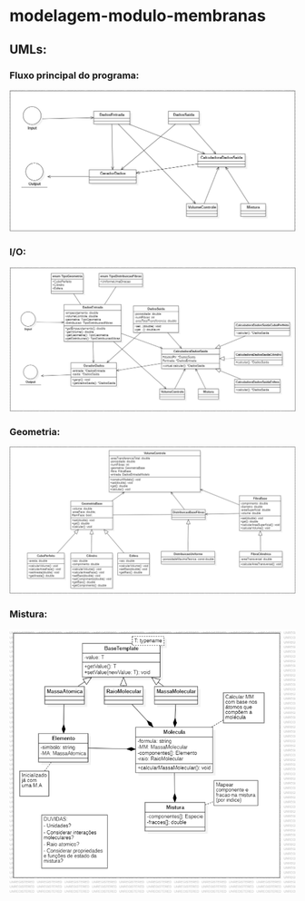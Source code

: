 ﻿# **modelagem-modulo-membranas**

## UMLs:

### Fluxo principal do programa:
![Main](https://github.com/thpsouza/modelagem-membranas/blob/master/UML/Main!Main_2.png)

### I/O:
![I/O](https://github.com/thpsouza/modelagem-membranas/blob/master/UML/IO!IO_4.png)

### Geometria:
![Geometria](https://github.com/thpsouza/modelagem-membranas/blob/master/UML/Geometria!Geometria_3.png)

### Mistura:
![Mistura](https://github.com/thpsouza/modelagem-membranas/blob/master/UML/png/Mistura(old)!Mistura_1.png)
